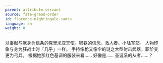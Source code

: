```yaml
---
parent: attribute.servant
source: fate-grand-order
id: florence-nightingale-santa
language: zh
weight: 0
---
```


以奉献与献身为信条的克里米亚天使。钢铁的信念。救人者。小陆军部。
人物印象与身为狂战士时「几乎」一样。
手持像枪又像伞的谜之大型射击武器，职阶变更为弓兵。
根据她那红色基调的服装来看……
好像是……
圣诞系的从者……？
